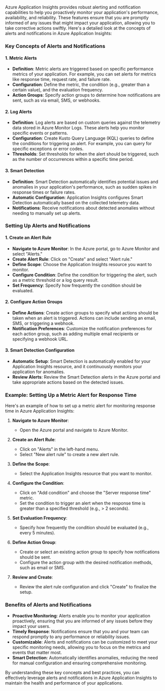 Azure Application Insights provides robust alerting and notification capabilities to help you proactively monitor your application's performance, availability, and reliability. These features ensure that you are promptly informed of any issues that might impact your application, allowing you to take corrective actions swiftly. Here's a detailed look at the concepts of alerts and notifications in Azure Application Insights:

### Key Concepts of Alerts and Notifications

#### 1. **Metric Alerts**

- **Definition**: Metric alerts are triggered based on specific performance metrics of your application. For example, you can set alerts for metrics like response time, request rate, and failure rate.
- **Configuration**: Define the metric, the condition (e.g., greater than a certain value), and the evaluation frequency.
- **Action Groups**: Specify action groups to determine how notifications are sent, such as via email, SMS, or webhooks.

#### 2. **Log Alerts**

- **Definition**: Log alerts are based on custom queries against the telemetry data stored in Azure Monitor Logs. These alerts help you monitor specific events or patterns.
- **Configuration**: Create Kusto Query Language (KQL) queries to define the conditions for triggering an alert. For example, you can query for specific exceptions or error codes.
- **Thresholds**: Set thresholds for when the alert should be triggered, such as the number of occurrences within a specific time period.

#### 3. **Smart Detection**

- **Definition**: Smart Detection automatically identifies potential issues and anomalies in your application's performance, such as sudden spikes in response times or failure rates.
- **Automatic Configuration**: Application Insights configures Smart Detection automatically based on the collected telemetry data.
- **Notifications**: Receive notifications about detected anomalies without needing to manually set up alerts.

### Setting Up Alerts and Notifications

#### 1. **Create an Alert Rule**

- **Navigate to Azure Monitor**: In the Azure portal, go to Azure Monitor and select "Alerts."
- **Create Alert Rule**: Click on "Create" and select "Alert rule."
- **Define Scope**: Choose the Application Insights resource you want to monitor.
- **Configure Condition**: Define the condition for triggering the alert, such as a metric threshold or a log query result.
- **Set Frequency**: Specify how frequently the condition should be evaluated.

#### 2. **Configure Action Groups**

- **Define Actions**: Create action groups to specify what actions should be taken when an alert is triggered. Actions can include sending an email, SMS, or triggering a webhook.
- **Notification Preferences**: Customize the notification preferences for each action group, such as adding multiple email recipients or specifying a webhook URL.

#### 3. **Smart Detection Configuration**

- **Automatic Setup**: Smart Detection is automatically enabled for your Application Insights resource, and it continuously monitors your application for anomalies.
- **Review Alerts**: Review the Smart Detection alerts in the Azure portal and take appropriate actions based on the detected issues.

### Example: Setting Up a Metric Alert for Response Time

Here's an example of how to set up a metric alert for monitoring response time in Azure Application Insights:

1. **Navigate to Azure Monitor**:

   - Open the Azure portal and navigate to Azure Monitor.

2. **Create an Alert Rule**:

   - Click on "Alerts" in the left-hand menu.
   - Select "New alert rule" to create a new alert rule.

3. **Define the Scope**:

   - Select the Application Insights resource that you want to monitor.

4. **Configure the Condition**:

   - Click on "Add condition" and choose the "Server response time" metric.
   - Set the condition to trigger an alert when the response time is greater than a specified threshold (e.g., > 2 seconds).

5. **Set Evaluation Frequency**:

   - Specify how frequently the condition should be evaluated (e.g., every 5 minutes).

6. **Define Action Group**:

   - Create or select an existing action group to specify how notifications should be sent.
   - Configure the action group with the desired notification methods, such as email or SMS.

7. **Review and Create**:
   - Review the alert rule configuration and click "Create" to finalize the setup.

### Benefits of Alerts and Notifications

- **Proactive Monitoring**: Alerts enable you to monitor your application proactively, ensuring that you are informed of any issues before they impact your users.
- **Timely Response**: Notifications ensure that you and your team can respond promptly to any performance or reliability issues.
- **Customizable**: Alerts and notifications can be customized to meet your specific monitoring needs, allowing you to focus on the metrics and events that matter most.
- **Smart Detection**: Automatically identifies anomalies, reducing the need for manual configuration and ensuring comprehensive monitoring.

By understanding these key concepts and best practices, you can effectively leverage alerts and notifications in Azure Application Insights to maintain the health and performance of your applications.
